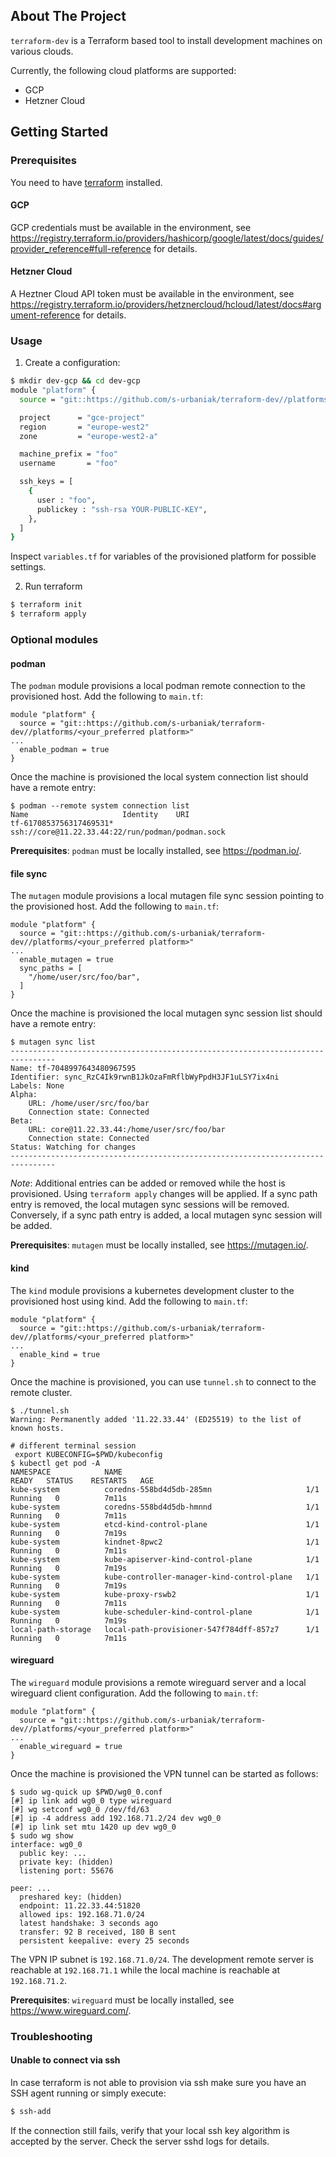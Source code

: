 ## About The Project

`terraform-dev` is a Terraform based tool to install development machines on various clouds.

Currently, the following cloud platforms are supported:

* GCP
* Hetzner Cloud

## Getting Started

### Prerequisites

You need to have [terraform](https://www.terraform.io/) installed.

#### GCP

GCP credentials must be available in the environment, see https://registry.terraform.io/providers/hashicorp/google/latest/docs/guides/provider_reference#full-reference for details.

#### Hetzner Cloud

A Heztner Cloud API token must be available in the environment, see https://registry.terraform.io/providers/hetznercloud/hcloud/latest/docs#argument-reference for details.

### Usage

1. Create a configuration:
```sh
$ mkdir dev-gcp && cd dev-gcp
module "platform" {
  source = "git::https://github.com/s-urbaniak/terraform-dev//platforms/gcp_rocky"

  project      = "gce-project"
  region       = "europe-west2"
  zone         = "europe-west2-a"

  machine_prefix = "foo"
  username       = "foo"

  ssh_keys = [
    {
      user : "foo",
      publickey : "ssh-rsa YOUR-PUBLIC-KEY",
    },
  ]
}
```

Inspect `variables.tf` for variables of the provisioned platform for possible settings.

2. Run terraform
```sh
$ terraform init
$ terraform apply
```

### Optional modules

#### podman

The `podman` module provisions a local podman remote connection to the provisioned host.
Add the following to `main.tf`:

```
module "platform" {
  source = "git::https://github.com/s-urbaniak/terraform-dev//platforms/<your_preferred platform>"
...
  enable_podman = true
}
```

Once the machine is provisioned the local system connection list should have a remote entry:
```
$ podman --remote system connection list
Name                     Identity    URI
tf-6170853756317469531*              ssh://core@11.22.33.44:22/run/podman/podman.sock
```

**Prerequisites**:
`podman` must be locally installed, see https://podman.io/.

#### file sync

The `mutagen` module provisions a local mutagen file sync session pointing to the provisioned host.
Add the following to `main.tf`:

```
module "platform" {
  source = "git::https://github.com/s-urbaniak/terraform-dev//platforms/<your_preferred platform>"
...
  enable_mutagen = true
  sync_paths = [
    "/home/user/src/foo/bar",
  ]
}
```

Once the machine is provisioned the local mutagen sync session list should have a remote entry:
```
$ mutagen sync list
--------------------------------------------------------------------------------
Name: tf-7048997643480967595
Identifier: sync_RzC4Ik9rwnB1JkOzaFmRflbWyPpdH3JF1uLSY7ix4ni
Labels: None
Alpha:
	URL: /home/user/src/foo/bar
	Connection state: Connected
Beta:
	URL: core@11.22.33.44:/home/user/src/foo/bar
	Connection state: Connected
Status: Watching for changes
--------------------------------------------------------------------------------
```

*Note*: Additional entries can be added or removed while the host is provisioned.
Using `terraform apply` changes will be applied.
If a sync path entry is removed, the local mutagen sync sessions will be removed.
Conversely, if a sync path entry is added, a local mutagen sync session will be added.

**Prerequisites**:
`mutagen` must be locally installed, see https://mutagen.io/.

#### kind

The `kind` module provisions a kubernetes development cluster to the provisioned host using kind.
Add the following to `main.tf`:

```
module "platform" {
  source = "git::https://github.com/s-urbaniak/terraform-dev//platforms/<your_preferred platform>"
...
  enable_kind = true
}
```

Once the machine is provisioned, you can use `tunnel.sh` to connect to the remote cluster.
```
$ ./tunnel.sh
Warning: Permanently added '11.22.33.44' (ED25519) to the list of known hosts.

# different terminal session
 export KUBECONFIG=$PWD/kubeconfig
$ kubectl get pod -A
NAMESPACE            NAME                                         READY   STATUS    RESTARTS   AGE
kube-system          coredns-558bd4d5db-285mn                     1/1     Running   0          7m11s
kube-system          coredns-558bd4d5db-hmnnd                     1/1     Running   0          7m11s
kube-system          etcd-kind-control-plane                      1/1     Running   0          7m19s
kube-system          kindnet-8pwc2                                1/1     Running   0          7m11s
kube-system          kube-apiserver-kind-control-plane            1/1     Running   0          7m19s
kube-system          kube-controller-manager-kind-control-plane   1/1     Running   0          7m19s
kube-system          kube-proxy-rswb2                             1/1     Running   0          7m11s
kube-system          kube-scheduler-kind-control-plane            1/1     Running   0          7m19s
local-path-storage   local-path-provisioner-547f784dff-857z7      1/1     Running   0          7m11s
```

#### wireguard

The `wireguard` module provisions a remote wireguard server and a local wireguard client configuration.
Add the following to `main.tf`:

```
module "platform" {
  source = "git::https://github.com/s-urbaniak/terraform-dev//platforms/<your_preferred platform>"
...
  enable_wireguard = true
}
```

Once the machine is provisioned the VPN tunnel can be started as follows:
```
$ sudo wg-quick up $PWD/wg0_0.conf
[#] ip link add wg0_0 type wireguard
[#] wg setconf wg0_0 /dev/fd/63
[#] ip -4 address add 192.168.71.2/24 dev wg0_0
[#] ip link set mtu 1420 up dev wg0_0
$ sudo wg show
interface: wg0_0
  public key: ...
  private key: (hidden)
  listening port: 55676

peer: ...
  preshared key: (hidden)
  endpoint: 11.22.33.44:51820
  allowed ips: 192.168.71.0/24
  latest handshake: 3 seconds ago
  transfer: 92 B received, 180 B sent
  persistent keepalive: every 25 seconds
```

The VPN IP subnet is `192.168.71.0/24`. The development remote server is reachable at `192.168.71.1`
while the local machine is reachable at `192.168.71.2`.

**Prerequisites**:
`wireguard` must be locally installed, see https://www.wireguard.com/.

### Troubleshooting

#### Unable to connect via ssh

In case terraform is not able to provision via ssh make sure you have an SSH agent running or simply execute:

```sh
$ ssh-add
```

If the connection still fails, verify that your local ssh key algorithm is accepted by the server.
Check the server sshd logs for details.
